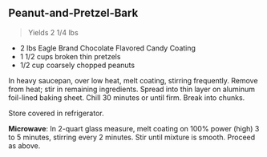 Peanut-and-Pretzel-Bark
-----------------------

>Yields 2 1/4 lbs

- 2 lbs Eagle Brand Chocolate Flavored Candy Coating
- 1 1/2 cups broken thin pretzels
- 1/2 cup coarsely chopped peanuts

In heavy saucepan, over low heat, melt coating, stirring frequently. Remove from heat; stir in remaining ingredients. Spread into thin layer on aluminum foil-lined baking sheet. Chill 30 minutes or until firm. Break into chunks.

Store covered in refrigerator.

**Microwave**: In 2-quart glass measure, melt coating on 100% power (high) 3 to 5 minutes, stirring every 2 minutes. Stir until mixture is smooth. Proceed as above.
